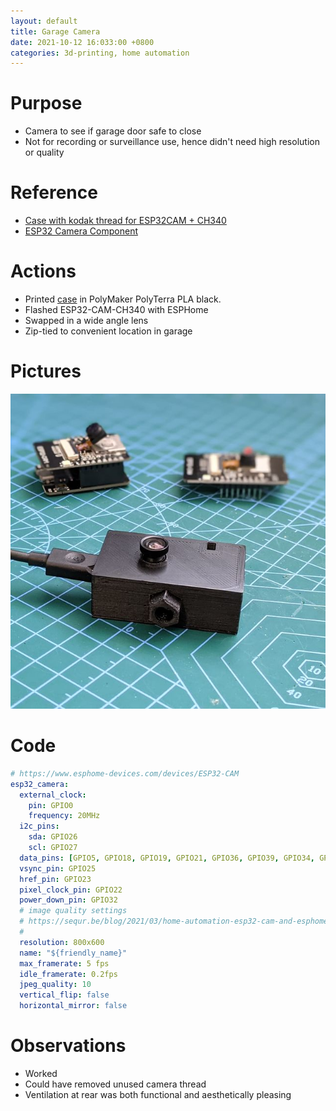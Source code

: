 ```yaml
---
layout: default
title: Garage Camera
date: 2021-10-12 16:033:00 +0800
categories: 3d-printing, home automation
---
```


# Purpose
- Camera to see if garage door safe to close
- Not for recording or surveillance use, hence didn't need high resolution or quality

# Reference
- [Case with kodak thread for ESP32CAM + CH340](https://www.thingiverse.com/thing:4839587)
- [ESP32 Camera Component](https://esphome.io/components/esp32_camera.html#configuration-for-ai-thinker-camera)

# Actions
- Printed [case](https://www.thingiverse.com/thing:4839587) in PolyMaker PolyTerra PLA black.
- Flashed ESP32-CAM-CH340 with ESPHome
- Swapped in a wide angle lens
- Zip-tied to convenient location in garage

# Pictures
![garage-camera](/assets/img/2021-10-12-garage-camera.jpg)

# Code
```yaml
# https://www.esphome-devices.com/devices/ESP32-CAM
esp32_camera:
  external_clock:
    pin: GPIO0
    frequency: 20MHz
  i2c_pins:
    sda: GPIO26
    scl: GPIO27
  data_pins: [GPIO5, GPIO18, GPIO19, GPIO21, GPIO36, GPIO39, GPIO34, GPIO35]
  vsync_pin: GPIO25
  href_pin: GPIO23
  pixel_clock_pin: GPIO22
  power_down_pin: GPIO32
  # image quality settings
  # https://sequr.be/blog/2021/03/home-automation-esp32-cam-and-esphome/
  #
  resolution: 800x600
  name: "${friendly_name}"
  max_framerate: 5 fps
  idle_framerate: 0.2fps
  jpeg_quality: 10
  vertical_flip: false
  horizontal_mirror: false
```

# Observations
- Worked
- Could have removed unused camera thread
- Ventilation at rear was both functional and aesthetically pleasing
